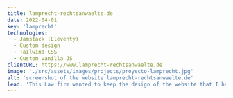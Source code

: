 ```yaml
---
title: lamprecht-rechtsanwaelte.de
date: 2022-04-01
key: 'lamprecht'
technologies:
  - Jamstack (Eleventy)
  - Custom design
  - Tailwind CSS
  - Custom vanilla JS
clientURL: https://www.lamprecht-rechtsanwaelte.de
image: './src/assets/images/projects/proyecto-lamprecht.jpg'
alt: 'screenshot of the website lamprecht-rechtsanwaelte.de'
lead: 'This Law firm wanted to keep the design of the website that I had programmed for them back in 2015 with the CMS Wordpress, but implemented with Jamstack. The old design was only polished and improved in details, so that site visitors hardly noticed a difference - except in the better user experience. All routes were kept or correctly redirected so that the positioning in Google is not damaged. The website is now blazing fast and remains very successful.'
---
```

